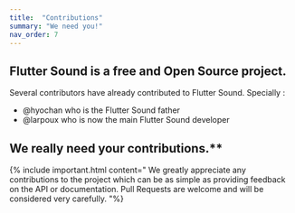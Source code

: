```yaml
---
title:  "Contributions"
summary: "We need you!"
nav_order: 7
---
```


## Flutter Sound is a free and Open Source project.

Several contributors have already contributed to Flutter Sound. Specially :
- @hyochan who is the Flutter Sound father
- @larpoux who is now the main Flutter Sound developer

## We really need your contributions.**

{% include important.html content="
We greatly appreciate any contributions to the project which can be as simple as providing feedback on the API or documentation.
Pull Requests are welcome and will be considered very carefully.
"%}
